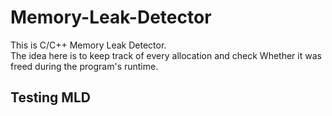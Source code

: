# Memory-Leak-Detector
This is C/C++ Memory Leak Detector. </br>
The idea here is to keep track of every allocation and check Whether it was freed during the program's runtime.

## Testing MLD

